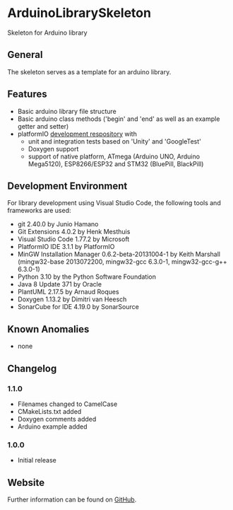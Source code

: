 # ArduinoLibrarySkeleton

Skeleton for Arduino library


## General

The skeleton serves as a template for an arduino library.  


## Features

* Basic arduino library file structure
* Basic arduino class methods ('begin' and 'end' as well as an example getter and setter) 
* platformIO [development respository](https://github.com/steftri/ArduinoLibrarySkeleton_dev) with 
  * unit and integration tests based on 'Unity' and 'GoogleTest'
  * Doxygen support
  * support of native platform, ATmega (Arduino UNO, Arduino Mega5120), ESP8266/ESP32 and STM32 (BluePill, BlackPill)


## Development Environment

For library development using Visual Studio Code, the following tools and frameworks are used:

* git 2.40.0 by Junio Hamano 
* Git Extensions 4.0.2 by Henk Mesthuis
* Visual Studio Code 1.77.2 by Microsoft
* PlatformIO IDE 3.1.1 by PlatformIO
* MinGW Installation Manager 0.6.2-beta-20131004-1 by Keith Marshall (mingw32-base 2013072200, mingw32-gcc 6.3.0-1, mingw32-gcc-g++ 6.3.0-1)
* Python 3.10 by the Python Software Foundation
* Java 8 Update 371 by Oracle
* PlantUML 2.17.5 by Arnaud Roques
* Doxygen 1.13.2 by Dimitri van Heesch
* SonarCube for IDE 4.19.0 by SonarSource


## Known Anomalies

* none


## Changelog

### 1.1.0

* Filenames changed to CamelCase
* CMakeLists.txt added
* Doxygen comments added
* Arduino example added

### 1.0.0

* Initial release



## Website

Further information can be found on [GitHub](https://github.com/steftri/ArduinoLibrarySkeleton).

